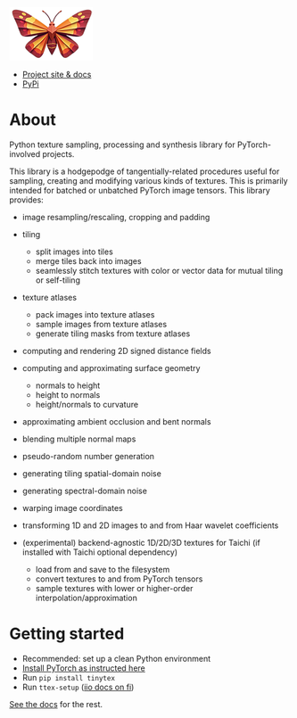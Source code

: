 ![tinytex](https://raw.githubusercontent.com/Sam-Izdat/tinytex/main/doc/images/tinytex_sm.png)

* [Project site & docs](https://sam-izdat.github.io/tinytex/) 
* [PyPi](https://pypi.org/project/tinytex/)

# About

Python texture sampling, processing and synthesis library for PyTorch-involved projects.

This library is a hodgepodge of tangentially-related procedures useful for sampling, creating and 
modifying various kinds of textures. This is primarily intended for batched or unbatched 
PyTorch image tensors. This library provides:

- image resampling/rescaling, cropping and padding
- tiling

  - split images into tiles 
  - merge tiles back into images
  - seamlessly stitch textures with color or vector data for mutual tiling or self-tiling

- texture atlases

  - pack images into texture atlases
  - sample images from texture atlases
  - generate tiling masks from texture atlases

- computing and rendering 2D signed distance fields
- computing and approximating surface geometry 

  - normals to height
  - height to normals 
  - height/normals to curvature

- approximating ambient occlusion and bent normals
- blending multiple normal maps
- pseudo-random number generation
- generating tiling spatial-domain noise
- generating spectral-domain noise
- warping image coordinates
- transforming 1D and 2D images to and from Haar wavelet coefficients
- (experimental) backend-agnostic 1D/2D/3D textures for Taichi (if installed with Taichi optional dependency)
    
  - load from and save to the filesystem
  - convert textures to and from PyTorch tensors
  - sample textures with lower or higher-order interpolation/approximation


# Getting started

* Recommended: set up a clean Python environment
* [Install PyTorch  as instructed here](https://pytorch.org/get-started/locally/)
* Run  `pip install tinytex`
* Run  `ttex-setup` ([iio docs on fi](https://imageio.readthedocs.io/en/stable/_autosummary/imageio.plugins.freeimage.html#module-imageio.plugins.freeimage))

[See the docs](https://sam-izdat.github.io/tinytex/) for the rest.
